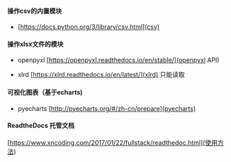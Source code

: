 #### 操作csv的内置模块
 - [https://docs.python.org/3/library/csv.html](csv)
#### 操作xlsx文件的模块

- openpyxl [https://openpyxl.readthedocs.io/en/stable/](openpyxl API)

- xlrd [https://xlrd.readthedocs.io/en/latest/](xlrd) 只能读取

#### 可视化图表（基于echarts)

- pyecharts [http://pyecharts.org/#/zh-cn/prepare](pyecharts)

#### ReadtheDocs 托管文档
[https://www.xncoding.com/2017/01/22/fullstack/readthedoc.html](使用方法)